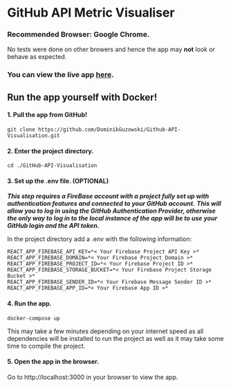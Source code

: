 # GitHub API Metric Visualiser

### Recommended Browser: Google Chrome. 
No tests were done on other browers and hence the app may **not** look or behave as expected.

### You can view the live app [here](https://github-api-metric-visualiser-dg.netlify.app/).

## Run the app yourself with Docker!

#### 1. Pull the app from GitHub!
```
git clone https://github.com/DominikGuzowski/Github-API-Visualisation.git
```

#### 2. Enter the project directory.
```
cd ./GitHub-API-Visualisation
```

#### 3. Set up the .env file. (OPTIONAL)
***This step requires a FireBase account with a project fully set up with authentication features and connected to your GitHub account.***
***This will allow you to log in using the GitHub Authentication Provider, otherwise the only way to log in to the local instance of the app will be to use your GitHub login and the API token.***

In the project directory add a .env with the following information:
```
REACT_APP_FIREBASE_API_KEY=*< Your Firebase Project API Key >*
REACT_APP_FIREBASE_DOMAIN=*< Your Firebase Project Domain >*
REACT_APP_FIREBASE_PROJECT_ID=*< Your Firebase Project ID >*
REACT_APP_FIREBASE_STORAGE_BUCKET=*< Your Firebase Project Storage Bucket >*
REACT_APP_FIREBASE_SENDER_ID=*< Your Firebase Message Sender ID >*
REACT_APP_FIREBASE_APP_ID=*< Your Firebase App ID >*
```
#### 4. Run the app.
```
docker-compose up
```
This may take a few minutes depending on your internet speed as all dependencies will be installed to run the project as well as it may take some time to compile the project.

#### 5. Open the app in the browser.
Go to http://localhost:3000 in your browser to view the app.